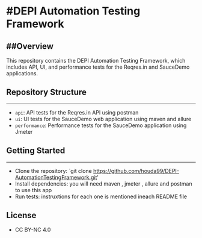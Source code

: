 #DEPI Automation Testing Framework
=============================

##Overview
--------

This repository contains the DEPI Automation Testing Framework, which includes API, UI, and performance tests for the Reqres.in and SauceDemo applications.

## Repository Structure
-------------------

* `api`: API tests for the Reqres.in API using postman
* `ui`: UI tests for the SauceDemo web application using maven and allure 
* `performance`: Performance tests for the SauceDemo application using Jmeter

## Getting Started
---------------

* Clone the repository: `git clone https://github.com/houda99/DEPI-AutomationTestingFramework.git'
* Install dependencies: you will need maven , jmeter , allure and postman to use this app
* Run tests: instruxtions for each one is mentioned ineach README file 

License
-------

* CC BY-NC 4.0